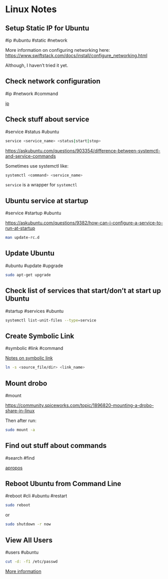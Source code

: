 # Linux Notes

## Setup Static IP for Ubuntu
#ip #ubuntu #static #network

More information on configuring networking here: https://www.swiftstack.com/docs/install/configure_networking.html

Although, I haven’t tried it yet.

## Check network configuration
#ip #network #command

[ip](https://linux.die.net/man/8/ip)

## Check stuff about service
#service #status #ubuntu

```bash
service <service_name> <status|start|stop>
```

https://askubuntu.com/questions/903354/difference-between-systemctl-and-service-commands

Sometimes use systemctl like:

```bash
systemctl <command> <service_name>
```

`service` is a wrapper for `systemctl`

## Ubuntu service at startup
#service #startup #ubuntu

https://askubuntu.com/questions/9382/how-can-i-configure-a-service-to-run-at-startup

```bash
man update-rc.d
```

## Update Ubuntu
#ubuntu #update #upgrade

```bash
sudo apt-get upgrade
```

## Check list of services that start/don’t at start up Ubuntu
#startup #services #ubuntu

```bash
systemctl list-unit-files --type=service
```

## Create Symbolic Link
#symbolic #link #command

[Notes on symbolic link](https://baptiste-wicht.com/posts/2012/09/linux-symbolic-links-hard-links.html)

```bash
ln -s <source_file/dir> <link_name>
```

## Mount drobo
#mount

https://community.spiceworks.com/topic/1896820-mounting-a-drobo-share-in-linux

Then after run:
```bash
sudo mount -a
```

## Find out stuff about commands
#search #find

[apropos](http://www.linfo.org/apropos.html)

## Reboot Ubuntu from Command Line
#reboot #cli #ubuntu #restart

```bash
sudo reboot
```

or

```bash
sudo shutdown -r now
```

## View All Users
#users #ubuntu

```bash
cut -d: -f1 /etc/passwd
```
[More information](https://askubuntu.com/questions/410244/a-command-to-list-all-users-and-how-to-add-delete-modify-users)
